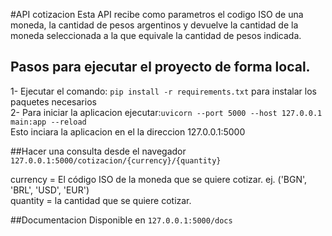 #API cotizacion 
Esta API recibe como parametros el codigo ISO de una moneda, la cantidad de pesos argentinos y devuelve la cantidad de
la moneda seleccionada a la que equivale la cantidad de pesos indicada.
## Pasos para ejecutar el proyecto de forma local.  
1- Ejecutar el comando: `pip install -r requirements.txt` para instalar los paquetes necesarios  
2- Para iniciar la aplicacion ejecutar:```uvicorn --port 5000 --host 127.0.0.1 main:app --reload```  
Esto inciara la aplicacion en el la direccion 127.0.0.1:5000

##Hacer una consulta desde el navegador
`127.0.0.1:5000/cotizacion/{currency}/{quantity}`

currency = El código ISO de la moneda que se quiere cotizar. ej. ('BGN', 'BRL', 'USD', 'EUR')  
quantity = la cantidad que se quiere cotizar.

##Documentacion 
Disponible en `127.0.0.1:5000/docs`